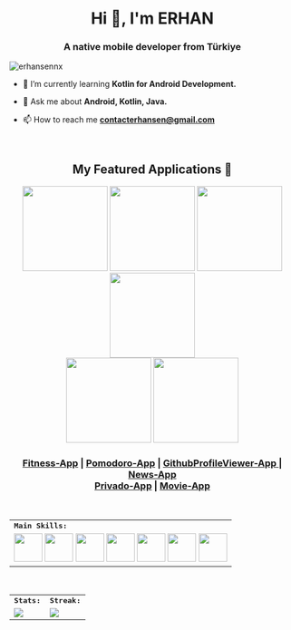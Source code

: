 <h1 align="center">Hi 👋, I'm ERHAN</h1>
<h3 align="center">A native mobile developer from Türkiye</h3>
<!-- <img align="right" alt="Coding" width="325" src="https://media3.giphy.com/media/IIv3NuURRxgJO/giphy.gif?cid=790b7611aa3cb6790e3186d9f210dc00c5cb8482b16b3bf1&rid=giphy.gif&ct=g"> -->

<p align="left"> <img src="https://komarev.com/ghpvc/?username=erhansennx&label=Profile%20views&color=0e75b6&style=flat" alt="erhansennx" /> </p>

- 🌱 I’m currently learning **Kotlin for Android Development.**

- 💬 Ask me about **Android, Kotlin, Java.**

- 📫 How to reach me **contacterhansen@gmail.com**

<!--  - ⚡ Fun fact **I'm Funny.**  -->
<br>

<div>
    <h2 align=center> My Featured Applications 🚀</h2>
</div>

<div align=center>
  <a href="https://github.com/erhansennx/Fitness-App"><img width=150 src="https://github.com/erhansennx/erhansennx/assets/77855407/674f8127-0000-4746-90c9-af358fdd0d2a"></a>
  <a href="https://github.com/erhansennx/Pomodoro-App"><img width=150 src="https://github.com/erhansennx/erhansennx/assets/77855407/80f47411-e5cd-4c48-a28b-b6205ea34734"></a>
  <a href="https://github.com/erhansennx/GithubProfileViewer-App"><img width=150 src="https://github.com/erhansennx/erhansennx/assets/77855407/d8300e99-6592-4242-82c2-5bfc0ac0f029"></a>
  <a href="https://github.com/erhansennx/News-App"><img width=150 src="https://github.com/erhansennx/erhansennx/assets/77855407/ba5ac1b9-9af9-4af6-8949-3cbcecdaabab"></a> <br>
  <a href="https://play.google.com/store/apps/details?id=com.app.anonymouschat&pli=1"><img width=150 src="https://github.com/erhansennx/erhansennx/assets/77855407/5df2541a-cefc-4614-a0db-e1427e961ebf"></a>
  <a href="https://github.com/erhansennx/MovieApp"><img width=150 src="https://github.com/erhansennx/erhansennx/assets/77855407/94f732b1-b4dd-4f14-bac7-4cb40f727f52"></a>
</div>

<h3 align="center">
  <a href="https://github.com/erhansennx/Fitness-App">Fitness-App</a> |
  <a href="https://github.com/erhansennx/Pomodoro-App">Pomodoro-App</a> |
  <a href="https://github.com/erhansennx/GithubProfileViewer-App">GithubProfileViewer-App </a> |
  <a href="https://github.com/erhansennx/News-App">News-App</a> <br>
  <a href="https://play.google.com/store/apps/details?id=com.app.anonymouschat&pli=1">Privado-App</a> |
  <a href="https://github.com/erhansennx/MovieApp">Movie-App </a>
</h3>

<br>

<div align=center>
<table>
    <tr>
        <td colspan="8">
        <strong><samp>Main Skills:</samp></strong>
        </td>
    </tr>
        <tr>
        <td colspan="8">
        <img src="https://img.icons8.com/color/480/000000/android-studio.png" width=50></a>
        <img src="https://img.icons8.com/color/480/000000/kotlin.png" width=50></a>
        <img src="https://github.com/erhansennx/erhansennx/assets/77855407/2c458780-6e31-4104-9304-c4adf264b61f" width=50></a>
        <img src="https://img.icons8.com/color/480/000000/git.png" width=50></a>
        <img src="https://img.icons8.com/color/480/000000/firebase.png" width=50></a>
        <img src="https://img.icons8.com/color/480/000000/figma.png" width=50></a>
        <img src="https://img.icons8.com/color/480/000000/adobe-xd.png" width=50></a>
        </td>
    </tr>
</table>

<br>

<table>
    <tr>
        <td colspan="2">
            <strong><samp>Stats:</samp></strong>
        </td>
        <td colspan="2">
            <strong><samp>Streak:</samp></strong>
        </td>
    </tr>
    <tr>
        <td colspan="2" rowspan="2">
            <a href="https://github-readme-stats.vercel.app/api?username=erhansennx&count_private=true&hide_border=true&show_icons=true&theme=radical">
                <img src="https://github-readme-stats-sigma-five.vercel.app/api?username=erhansennx&count_private=true&hide_border=true&show_icons=true&theme=radical">
            </a>
        </td>
        <td colspan="2" rowspan="2">
            <a href="https://github-readme-streak-stats.herokuapp.com/?user=erhansennx&hide_border=true&theme=radical">
                <img src="https://github-readme-streak-stats.herokuapp.com/?user=erhansennx&hide_border=true&theme=radical">
            </a>
        </td>
    </tr>
</table>



